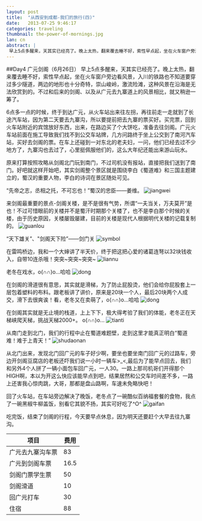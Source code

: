 ```yaml
---
layout: post
title:  "从西安到成都-我们的旅行(四)"
date:   2013-07-25 9:46:17
categories: traveling
thumbnail: the-power-of-mornings.jpg
lan: cn
abstract: |
 早上5点多醒来，天其实已经亮了。晚上太热，翻来覆去睡不好，索性早点起，坐在火车窗户旁边看风景，入川的铁路也不知道要穿过多少隧道，两边的地形也十分奇特，崇山峻岭，激流险滩，这种风景真是在沿海无法欣赏到的。不过和后来的剑阁、以及从广元去九寨道上的风景相比，就又稍逊一筹了。
---
```


##Day4 广元剑阁（6月26日）
早上5点多醒来，天其实已经亮了。晚上太热，翻来覆去睡不好，索性早点起，坐在火车窗户旁边看风景，入川的铁路也不知道要穿过多少隧道，两边的地形也十分奇特，崇山峻岭，激流险滩，这种风景在沿海是无法欣赏到的。不过和后来的剑阁、以及从广元去九寨道上的风景相比，就又稍逊一筹了。

6点多一点的时候，终于到达广元，从火车站出来往左拐，再往前走一走就到了长途汽车站，因为第二天要去九寨沟，所以要提前把去九寨的票买好。买完票，回到火车站附近的宾馆放好东西，出来，在路边买了个大饼吃，准备去往剑阁。广元火车站前面在施工导致我们找不到公交车站牌，几方问路终于坐上公交到了南河汽车站，买好去剑阁的票。在车上还碰到一对东北的老夫妇，一问，他们已经去过不少地方了，九寨沟也去过了，心里挺佩服他们的，这么大年纪还能出来游山玩水。

原来打算按照攻略从剑阁北门玩到南门，不过司机没有报站，直接把我们送到了南门。好吧就这样开始吧，其实剑阁整个景区就是围绕李白《蜀道难》和三国主题建立的，蜀汉的重要人物，李白的诗词在景区随处可见。

“先帝之志，丞相之托，不可忘也！”蜀汉的忠臣——姜维。
![](/uploads/guangyuan-jiange-jiangwei.jpg "jiangwei")

来剑阁最重要的景点-剑阁关楼，是不是很有气势，所谓“一夫当关，万夫莫开”是也！不过可惜眼前的关楼并不是蜀汗时期那个关楼了，也不是李白那个时候的关楼，由于历史原因，关楼屡毁屡建，目前的关楼是现代人根据明代关楼的记载复制的。
![](/uploads/guangyuan-jiange-guanlou.jpg "guanlou")

“天下雄关”、"剑阁天下险”——剑门关
![](/uploads/guangyuan-jiange-symbol.jpg "symbol")

在雷鸣桥边，我和一个大婶讲了半天价，终于把这把心爱的诸葛连弩以32块钱收入，自带10连杀哦！突突~突突~突突~
![](/uploads/guangyuan-jiange-liannu.jpg "liannu")

老冬在戏水，o(∩∩)o...哈哈
![](/uploads/guangyuan-jiange-dong-1.jpg "dong")

在剑阁的滑道很有意思，其实就是滑梯，为了防止屁股烫，他们会给你屁股套上一层包着塑料的布料。跟老板讲了讲价，原来是20块一个人，最后20块两个人成交，滑下去很爽诶！看，老冬又在卖萌了，o(∩∩)o...哈哈
![](/uploads/guangyuan-jiange-dong-2.jpg "dong")

在剑阁其实就是无止境的栈道，上上下下，极大得考验了我们的体能，老冬正在天梯峡爬天梯，挑战天梯2000+。 o(∩∩)o...
![](/uploads/guangyuan-jiange-tianti.jpg "tianti")

从南门走到北门，我们的行程中止在蜀道难题壁，走到这里才能真正明白“蜀道难！难于上青天！”
![](/uploads/guangyuan-jiange-shudaonan.jpg "shudaonan")

从北门出来，发现北门回广元的车子好少啊，要坐也要坐南门回广元的过路车，旁边开剑阁豆腐店的老板还吓我们说一小时一辆车>_<,最后为了能早点回去，我们和另外4个人拼了一辆小面包车回广元，一人30。一路上那司机哥们开得那个HIGH啊，本以为开这么快应该能早点到吧，结果居然和公交车时间差不多，一路上还害我心惊肉跳，大哥，那都是盘山路啊，车速未免略快吧！

回了火车站，在车站旁边解决了晚饭，老冬点了一碗酷似百纳福套餐的食物，我点了一碗黑椒牛柳盖饭，别看它其貌不扬，其实可好吃了^O^
![](/uploads/guangyuan-gaifan.jpg "gaifan")

吃完饭，结束了剑阁的行程，今天要早点休息，因为明天还要赶个大早去往九寨沟。

项目|费用
---|---
广元去九寨沟车票|83
广元到剑阁车票|16.5
剑阁门票学生票|50
剑阁滑道|10
回广元打车|30
住宿|88

